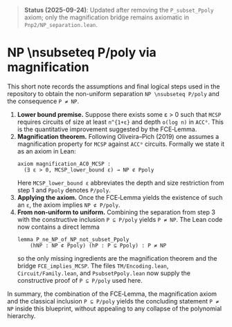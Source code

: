 > **Status (2025-09-24)**: Updated after removing the `P_subset_Ppoly` axiom; only the magnification bridge remains axiomatic in `Pnp2/NP_separation.lean`.
>
# NP \nsubseteq P/poly via magnification

This short note records the assumptions and final logical steps used in the repository to obtain the non-uniform separation `NP \nsubseteq P/poly` and the consequence `P ≠ NP`.

1. **Lower bound premise.** Suppose there exists some ε > 0 such that `MCSP` requires circuits of size at least `n^{1+ε}` and depth `o(log n)` in `ACC⁰`.
   This is the quantitative improvement suggested by the FCE‑Lemma.
2. **Magnification theorem.** Following Oliveira–Pich (2019) one assumes a magnification property for `MCSP` against `ACC⁰` circuits.  Formally we state it as an axiom in Lean:
   ```lean
   axiom magnification_AC0_MCSP :
     (∃ ε > 0, MCSP_lower_bound ε) → NP ⊄ Ppoly
   ```
   Here `MCSP_lower_bound ε` abbreviates the depth and size restriction from step 1 and `Ppoly` denotes `P/poly`.
3. **Applying the axiom.** Once the FCE‑Lemma yields the existence of such an `ε`, the axiom implies `NP ⊄ P/poly`.
4. **From non‑uniform to uniform.** Combining the separation from step 3 with the constructive inclusion `P ⊆ P/poly` yields `P ≠ NP`.  The Lean code now contains a direct lemma
   ```lean
   lemma P_ne_NP_of_NP_not_subset_Ppoly
       (hNP : NP ⊄ Ppoly) (hP : P ⊆ Ppoly) : P ≠ NP
   ```
   so the only missing ingredients are the magnification theorem and the bridge `FCE_implies_MCSP`.  The files `TM/Encoding.lean`, `Circuit/Family.lean`, and `PsubsetPpoly.lean` now supply the constructive proof of `P ⊆ P/poly` used here.

In summary, the combination of the FCE‑Lemma, the magnification axiom and the classical inclusion `P ⊆ P/poly` yields the concluding statement `P ≠ NP` inside this blueprint, without appealing to any collapse of the polynomial hierarchy.
